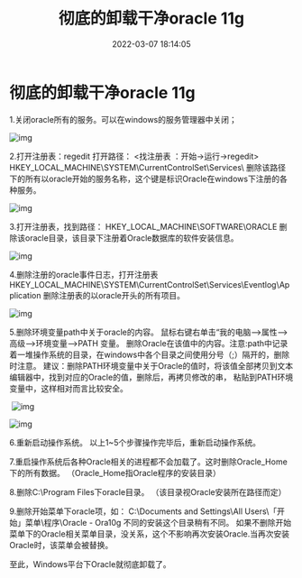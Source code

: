 ﻿---
title: 彻底的卸载干净oracle 11g
date: 2022-03-07 18:14:05
updated: 2021-03-07 00:15:05
description: 彻底的卸载干净oracle 11g
keywords: oracle
cover: https://cdn.zhaifanhua.com/blog/img/202203071924697.png
top_img: https://cdn.zhaifanhua.com/blog/img/202203071924697.png
tags:
  - oracle
categories:
  - 教程
---



# 彻底的卸载干净oracle 11g

1.关闭oracle所有的服务。可以在windows的服务管理器中关闭；

![img](https://cdn.zhaifanhua.com/blog/img/202203071924697.png)

2.打开注册表：regedit 打开路径： <找注册表 ：开始->运行->regedit>
  HKEY_LOCAL_MACHINE\SYSTEM\CurrentControlSet\Services\ 
  删除该路径下的所有以oracle开始的服务名称，这个键是标识Oracle在windows下注册的各种服务。

![img](https://cdn.zhaifanhua.com/blog/img/202203071924461.png)


3.打开注册表，找到路径： 
  HKEY_LOCAL_MACHINE\SOFTWARE\ORACLE
  删除该oracle目录，该目录下注册着Oracle数据库的软件安装信息。

![img](https://cdn.zhaifanhua.com/blog/img/202203071925216.png)

4.删除注册的oracle事件日志，打开注册表
  HKEY_LOCAL_MACHINE\SYSTEM\CurrentControlSet\Services\Eventlog\Application
  删除注册表的以oracle开头的所有项目。

![img](https://cdn.zhaifanhua.com/blog/img/202203071925464.png)

5.删除环境变量path中关于oracle的内容。
  鼠标右键右单击“我的电脑-->属性-->高级-->环境变量-->PATH 变量。
  删除Oracle在该值中的内容。注意:path中记录着一堆操作系统的目录，在windows中各个目录之间使用分号（;）隔开的，删除时注意。
  建议：删除PATH环境变量中关于Oracle的值时，将该值全部拷贝到文本编辑器中，找到对应的Oracle的值，删除后，再拷贝修改的串，
             粘贴到PATH环境变量中，这样相对而言比较安全。

​       ![img](https://cdn.zhaifanhua.com/blog/img/202203071925661.png)

![img](https://cdn.zhaifanhua.com/blog/img/202203071925818.png)

6.重新启动操作系统。
          以上1~5个步骤操作完毕后，重新启动操作系统。


7.重启操作系统后各种Oracle相关的进程都不会加载了。这时删除Oracle_Home下的所有数据。
   （Oracle_Home指Oracle程序的安装目录）


8.删除C:\Program Files下oracle目录。
    （该目录视Oracle安装所在路径而定）


9.删除开始菜单下oracle项，如：
   C:\Documents and Settings\All Users\「开始」菜单\程序\Oracle - Ora10g
   不同的安装这个目录稍有不同。
   如果不删除开始菜单下的Oracle相关菜单目录，没关系，这个不影响再次安装Oracle.当再次安装Oracle时，该菜单会被替换。


至此，Windows平台下Oracle就彻底卸载了。 